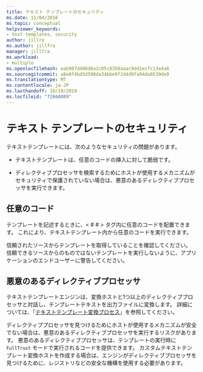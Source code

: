 ```yaml
---
title: テキスト テンプレートのセキュリティ
ms.date: 11/04/2016
ms.topic: conceptual
helpviewer_keywords:
- text templates, security
author: jillre
ms.author: jillfra
manager: jillfra
ms.workload:
- multiple
ms.openlocfilehash: eab987d406d6a2c05c8350aaac9dd1ecfc13e4a8
ms.sourcegitcommit: a8e8f4bd5d508da34bbe9f2d4d9fa94da0539de0
ms.translationtype: MT
ms.contentlocale: ja-JP
ms.lasthandoff: 10/19/2019
ms.locfileid: "72660089"
---
```

# <a name="security-of-text-templates"></a>テキスト テンプレートのセキュリティ
テキストテンプレートには、次のようなセキュリティの問題があります。

- テキストテンプレートは、任意のコードの挿入に対して脆弱です。

- ディレクティブプロセッサを検索するためにホストが使用するメカニズムがセキュリティで保護されていない場合は、悪意のあるディレクティブプロセッサを実行できます。

## <a name="arbitrary-code"></a>任意のコード
 テンプレートを記述するときに、\< # # > タグ内に任意のコードを配置できます。 これにより、テキストテンプレート内から任意のコードを実行できます。

 信頼されたソースからテンプレートを取得していることを確認してください。 信頼できるソースからのものではないテンプレートを実行しないように、アプリケーションのエンドユーザーに警告してください。

## <a name="malicious-directive-processor"></a>悪意のあるディレクティブプロセッサ
 テキストテンプレートエンジンは、変換ホストと1つ以上のディレクティブプロセッサと対話し、テンプレートテキストを出力ファイルに変換します。 詳細については、「[テキストテンプレート変換プロセス](../modeling/the-text-template-transformation-process.md)」を参照してください。

 ディレクティブプロセッサを見つけるためにホストが使用するメカニズムが安全でない場合は、悪意のあるディレクティブプロセッサを実行するリスクがあります。 悪意のあるディレクティブプロセッサは、テンプレートの実行時に `FullTrust` モードで実行されるコードを提供できます。 カスタムテキストテンプレート変換ホストを作成する場合は、エンジンがディレクティブプロセッサを見つけるために、レジストリなどの安全な機構を使用する必要があります。